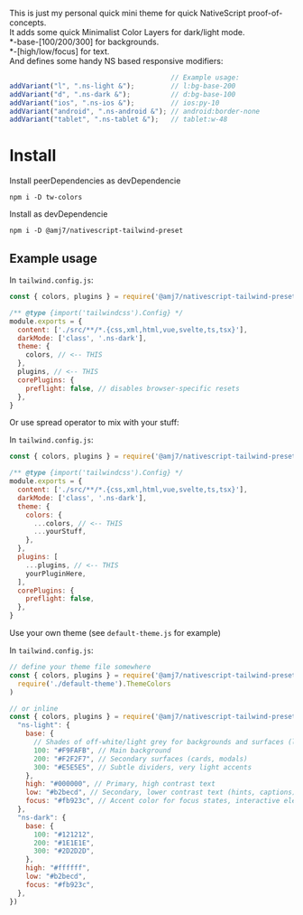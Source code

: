 This is just my personal quick mini theme for quick NativeScript proof-of-concepts.  
It adds some quick Minimalist Color Layers for dark/light mode.  
*-base-[100/200/300] for backgrounds.  
*-[high/low/focus] for text.  
And defines some handy NS based responsive modifiers:   
```js
                                        // Example usage:
addVariant("l", ".ns-light &");         // l:bg-base-200
addVariant("d", ".ns-dark &");          // d:bg-base-100
addVariant("ios", ".ns-ios &");         // ios:py-10
addVariant("android", ".ns-android &"); // android:border-none
addVariant("tablet", ".ns-tablet &");   // tablet:w-48
```

# Install
Install peerDependencies as devDependencie
```
npm i -D tw-colors
```
Install as devDependencie
```
npm i -D @amj7/nativescript-tailwind-preset
```


## Example usage

In `tailwind.config.js`:
```js
const { colors, plugins } = require('@amj7/nativescript-tailwind-preset')()

/** @type {import('tailwindcss').Config} */
module.exports = {
  content: ['./src/**/*.{css,xml,html,vue,svelte,ts,tsx}'],
  darkMode: ['class', '.ns-dark'],
  theme: {
    colors, // <-- THIS
  },
  plugins, // <-- THIS
  corePlugins: {
    preflight: false, // disables browser-specific resets
  },
}
```

Or use spread operator to mix with your stuff:

In `tailwind.config.js`:
```js
const { colors, plugins } = require('@amj7/nativescript-tailwind-preset')()

/** @type {import('tailwindcss').Config} */
module.exports = {
  content: ['./src/**/*.{css,xml,html,vue,svelte,ts,tsx}'],
  darkMode: ['class', '.ns-dark'],
  theme: {
    colors: {
      ...colors, // <-- THIS
      ...yourStuff,
    },
  },
  plugins: [
    ...plugins, // <-- THIS
    yourPluginHere,
  ],
  corePlugins: {
    preflight: false,
  },
}
```

Use your own theme (see `default-theme.js` for example)

In `tailwind.config.js`:
```js
// define your theme file somewhere 
const { colors, plugins } = require('@amj7/nativescript-tailwind-preset')(
  require('./default-theme').ThemeColors
)
```
```js
// or inline
const { colors, plugins } = require('@amj7/nativescript-tailwind-preset')({
  "ns-light": {
    base: {
      // Shades of off-white/light grey for backgrounds and surfaces (lightest to darkest)
      100: "#F9FAFB", // Main background
      200: "#F2F2F7", // Secondary surfaces (cards, modals)
      300: "#E5E5E5", // Subtle dividers, very light accents
    },
    high: "#000000", // Primary, high contrast text
    low: "#b2becd", // Secondary, lower contrast text (hints, captions)
    focus: "#fb923c", // Accent color for focus states, interactive elements
  },
  "ns-dark": {
    base: {
      100: "#121212",
      200: "#1E1E1E",
      300: "#2D2D2D",
    },
    high: "#ffffff",
    low: "#b2becd",
    focus: "#fb923c",
  },
})
```